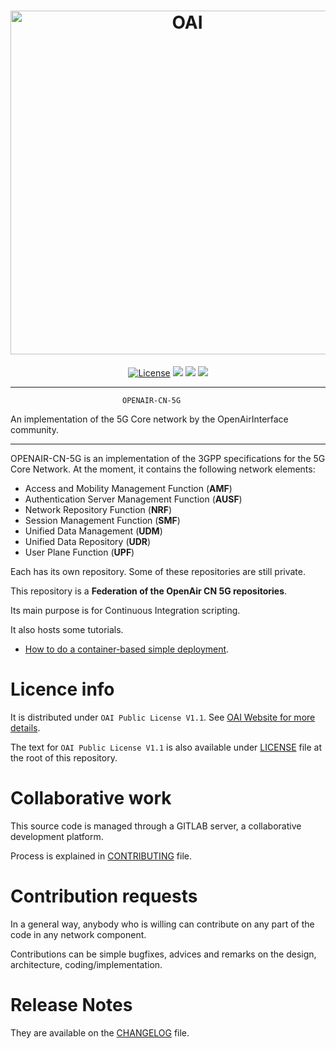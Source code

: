 <h1 align="center">
    <a href="https://openairinterface.org/"><img src="https://openairinterface.org/wp-content/uploads/2015/06/cropped-oai_final_logo.png" alt="OAI" width="550"></a>
</h1>

<p align="center">
    <a href="https://gitlab.eurecom.fr/oai/cn5g/oai-cn5g-fed/-/blob/master/LICENSE"><img src="https://img.shields.io/badge/license-OAI--Public--V1.1-blue" alt="License"></a>
    <a href="https://jenkins-oai.eurecom.fr/job/OAI-CN5G-AMF/"><img src="https://img.shields.io/jenkins/build?jobUrl=https%3A%2F%2Fjenkins-oai.eurecom.fr%2Fjob%2FOAI-CN5G-AMF%2F&label=build%20AMF"></a>
    <a href="https://jenkins-oai.eurecom.fr/job/OAI-CN5G-NRF/"><img src="https://img.shields.io/jenkins/build?jobUrl=https%3A%2F%2Fjenkins-oai.eurecom.fr%2Fjob%2FOAI-CN5G-NRF%2F&label=build%20NRF"></a>
    <a href="https://jenkins-oai.eurecom.fr/job/OAI-CN5G-SMF/"><img src="https://img.shields.io/jenkins/build?jobUrl=https%3A%2F%2Fjenkins-oai.eurecom.fr%2Fjob%2FOAI-CN5G-SMF%2F&label=build%20SMF"></a>
</p>

------------------------------------------------------------------------------

                             OPENAIR-CN-5G
 An implementation of the 5G Core network by the OpenAirInterface community.

------------------------------------------------------------------------------

OPENAIR-CN-5G is an implementation of the 3GPP specifications for the 5G Core Network.
At the moment, it contains the following network elements:

* Access and Mobility Management Function (**AMF**)
* Authentication Server Management Function (**AUSF**)
* Network Repository Function (**NRF**)
* Session Management Function (**SMF**)
* Unified Data Management (**UDM**)
* Unified Data Repository (**UDR**)
* User Plane Function (**UPF**)

Each has its own repository. Some of these repositories are still private.

This repository is a **Federation of the OpenAir CN 5G repositories**.

Its main purpose is for Continuous Integration scripting.

It also hosts some tutorials.

* [How to do a container-based simple deployment](docs/DEPLOY_HOME.md).

# Licence info

It is distributed under `OAI Public License V1.1`.
See [OAI Website for more details](https://www.openairinterface.org/?page_id=698).

The text for `OAI Public License V1.1` is also available under [LICENSE](LICENSE)
file at the root of this repository.

# Collaborative work

This source code is managed through a GITLAB server, a collaborative development platform.

Process is explained in [CONTRIBUTING](CONTRIBUTING.md) file.

# Contribution requests

In a general way, anybody who is willing can contribute on any part of the
code in any network component.

Contributions can be simple bugfixes, advices and remarks on the design,
architecture, coding/implementation.

# Release Notes

They are available on the [CHANGELOG](CHANGELOG.md) file.


